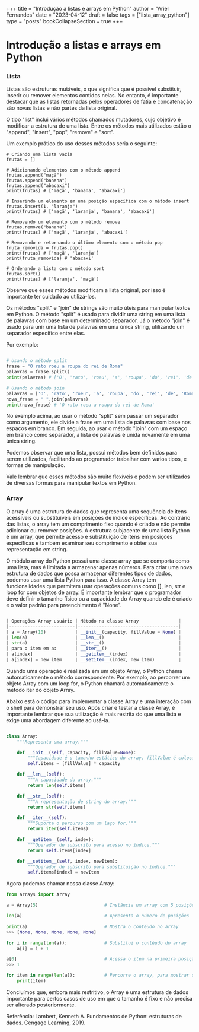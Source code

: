 +++
title = "Introdução a listas e arrays em Python"
author = "Ariel Fernandes"
date = "2023-04-12"
draft = false
tags = ["lista_array_python"]
type = "posts"
bookCollapseSection = true
+++


# Introdução a listas e arrays em Python

### Lista
Listas são estruturas mutáveis, o que significa que é possível substituir, inserir ou remover elementos contidos nelas. No entanto, é importante destacar que as listas retornadas pelos operadores de fatia e concatenação são novas listas e não partes da lista original.

O tipo "list" inclui vários métodos chamados mutadores, cujo objetivo é modificar a estrutura de uma lista. Entre os métodos mais utilizados estão o "append", "insert", "pop", "remove" e "sort".

Um exemplo prático do uso desses métodos seria o seguinte:

```
# Criando uma lista vazia
frutas = []

# Adicionando elementos com o método append
frutas.append("maçã")
frutas.append("banana")
frutas.append("abacaxi")
print(frutas) # ['maçã', 'banana', 'abacaxi']

# Inserindo um elemento em uma posição específica com o método insert
frutas.insert(1, "laranja")
print(frutas) # ['maçã', 'laranja', 'banana', 'abacaxi']

# Removendo um elemento com o método remove
frutas.remove("banana")
print(frutas) # ['maçã', 'laranja', 'abacaxi']

# Removendo e retornando o último elemento com o método pop
fruta_removida = frutas.pop()
print(frutas) # ['maçã', 'laranja']
print(fruta_removida) # 'abacaxi'

# Ordenando a lista com o método sort
frutas.sort()
print(frutas) # ['laranja', 'maçã']

```

Observe que esses métodos modificam a lista original, por isso é importante ter cuidado ao utilizá-los.

Os métodos "split" e "join" de strings são muito úteis para manipular textos em Python. O método "split" é usado para dividir uma string em uma lista de palavras com base em um determinado separador. Já o método "join" é usado para unir uma lista de palavras em uma única string, utilizando um separador específico entre elas.

Por exemplo:

```python

# Usando o método split
frase = "O rato roeu a roupa do rei de Roma"
palavras = frase.split()
print(palavras) # ['O', 'rato', 'roeu', 'a', 'roupa', 'do', 'rei', 'de', 'Roma']

# Usando o método join
palavras = ['O', 'rato', 'roeu', 'a', 'roupa', 'do', 'rei', 'de', 'Roma']
nova_frase = " ".join(palavras)
print(nova_frase) # 'O rato roeu a roupa do rei de Roma'

```

No exemplo acima, ao usar o método "split" sem passar um separador como argumento, ele divide a frase em uma lista de palavras com base nos espaços em branco. Em seguida, ao usar o método "join" com um espaço em branco como separador, a lista de palavras é unida novamente em uma única string.

Podemos observar que uma lista, possui métodos bem definidos para serem utilizados, facilitando ao programador trabalhar
com varios tipos, e formas de manipulação.

Vale lembrar que esses métodos são muito flexíveis e podem ser utilizados de diversas formas para manipular textos em Python.

### Array

O array é uma estrutura de dados que representa uma sequência de itens acessíveis ou substituíveis em posições de índice específicas. Ao contrário das listas, o array tem um comprimento fixo quando é criado e não permite adicionar ou remover posições. A estrutura subjacente de uma lista Python é um array, que permite acesso e substituição de itens em posições específicas e também examinar seu comprimento e obter sua representação em string.

O módulo array do Python possui uma classe array que se comporta como uma lista, mas é limitada a armazenar apenas números. Para criar uma nova estrutura de dados que possa armazenar diferentes tipos de dados, podemos usar uma lista Python para isso. A classe Array tem funcionalidades que permitem usar operações comuns como [], len, str e loop for com objetos de array. É importante lembrar que o programador deve definir o tamanho físico ou a capacidade do Array quando ele é criado e o valor padrão para preenchimento é "None".

```python

| Operações Array usuário | Método na classe Array               |
|-------------------------|--------------------------------------|
| a = Array(10)           | __init__(capacity, fillValue = None) |
| len(a)                  | __len__()                            |
| str(a)                  | __str__()                            |
| para o item em a:       | __iter__()                           |
| a[index]                | __getitem__(index)                   |
| a[index] = new_item     | __setitem__(index, new_item)         |

```

Quando uma operação é realizada em um objeto Array, o Python chama automaticamente o método correspondente. Por exemplo, ao percorrer um objeto Array com um loop for, o Python chamará automaticamente o método iter do objeto Array.

Abaixo está o código para implementar a classe Array e uma interação com o shell para demonstrar seu uso. Após criar e testar a classe Array, é importante lembrar que sua utilização é mais restrita do que uma lista e exige uma abordagem diferente ao usá-la.

```python 

class Array:
    """Representa uma array."""

    def __init__(self, capacity, fillValue=None):
        """Capacidade é o tamanho estático do array. fillValue é colocado em cada posição."""
        self.items = [fillValue] * capacity

    def __len__(self):
        """A capacidade do array."""
        return len(self.items)

    def __str__(self):
        """A representação de string do array."""
        return str(self.items)

    def __iter__(self):
        """Suporta o percurso com um laço for."""
        return iter(self.items)

    def __getitem__(self, index):
        """Operador de subscrito para acesso no índice."""
        return self.items[index]

    def __setitem__(self, index, newItem):
        """Operador de subscrito para substituição no índice."""
        self.items[index] = newItem

```

Agora podemos chamar nossa classe Array:

```python
from arrays import Array

a = Array(5)                         # Instância um array com 5 posições

len(a)                               # Apresenta o número de posições

print(a)                             # Mostra o contéudo no array
>>> [None, None, None, None, None]

for i in range(len(a)):              # Substitui o contéudo do array
    a[i] = i + 1

a[0]                                 # Acessa o item na primeira posição
>>> 1

for item in range(len(a)):           # Percorre o array, para mostrar os valores armazenados
    print(item)
```

Concluímos que, embora mais restritivo, o Array é uma estrutura de dados importante para certos casos de uso em que o tamanho é fixo e não precisa ser alterado posteriormente.



Referência:
Lambert, Kenneth A. Fundamentos de Python: estruturas de dados. Cengage Learning, 2019.
